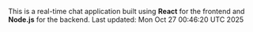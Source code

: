 This is a real-time chat application built using **React** for the frontend and **Node.js** for the backend.
Last updated: Mon Oct 27 00:46:20 UTC 2025

